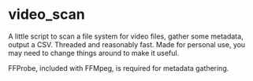 # video_scan
A little script to scan a file system for video files, gather some metadata, output a CSV. Threaded and reasonably fast. Made for personal use, you may need to change things around to make it useful.

FFProbe, included with FFMpeg, is required for metadata gathering.